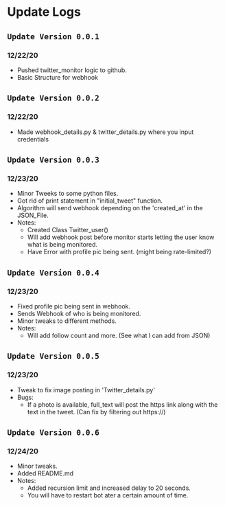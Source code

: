 # ****Update Logs****

## ```Update Version 0.0.1```
### 12/22/20
- Pushed twitter_monitor logic to github. 
- Basic Structure for webhook

## ```Update Version 0.0.2```
### 12/22/20
- Made webhook_details.py & twitter_details.py where you input credentials 

## ```Update Version 0.0.3```
### 12/23/20
- Minor Tweeks to some python files. 
- Got rid of print statement in "initial_tweet" function. 
- Algorithm will send webhook depending on the 'created_at' in the JSON_File.
- Notes: 
    - Created Class Twitter_user() 
    - Will add webhook post before monitor starts letting the user know what is being monitored.
    - Have Error with profile pic being sent. (might being rate-limited?)
## ```Update Version 0.0.4```
### 12/23/20
- Fixed profile pic being sent in webhook.
- Sends Webhook of who is being monitored. 
- Minor tweaks to different methods. 
- Notes: 
    - Will add follow count and more. (See what I can add from JSON)
## ```Update Version 0.0.5```
### 12/23/20
- Tweak to fix image posting in 'Twitter_details.py'
- Bugs:
    - If a photo is available, full_text will post the https link along with the text in the tweet. (Can fix by filtering out https://)
## ```Update Version 0.0.6```
### 12/24/20
- Minor tweaks. 
- Added README.md
- Notes:
    - Added recursion limit and increased delay to 20 seconds. 
    - You will have to restart bot ater a certain amount of time.
